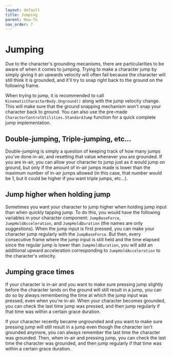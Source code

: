 ```yaml
---
layout: default
title: Jumping
parent: How-To
nav_order: 7
---
```


# Jumping

Due to the character's grounding mecanisms, there are particularities to be aware of when it comes to jumping. Trying to make a character jump by simply giving it an upwards velocity will often fail because the character will still think it is grounded, and it'll try to snap right back to the ground on the following frame.

When trying to jump, it is recommended to call `KinematicCharacterBody.Unground()` along with the jump velocity change. This will make sure that the ground snapping mechanism won't snap your character back to ground. You can also use the pre-made `CharacterControlUtilities.StandardJump` function for a quick complete jump implementation.


## Double-jumping, Triple-jumping, etc...

Double-jumping is simply a question of keeping track of how many jumps you've done in-air, and resetting that value whenever you are grounded. If you are in-air, you can allow your character to jump just as it would jump on ground, but only if the amount of in-air jumps made is lower than the maximum number of in-air jumps allowed (in this case, that number would be 1, but it could be higher if you want triple jumps, etc...).


## Jump higher when holding jump

Sometimes you want your character to jump higher when holding jump input than when quickly tapping jump. To do this, you would have the following variables in your character component: `JumpBaseForce`, `JumpHoldAcceleration`, and `JumpHoldDuration` (the names are only suggestions). When the jump input is first pressed, you can make your character jump regularly with the `JumpBaseForce`. But then, every consecutive frame where the jump input is still held and the time elapsed since the regular jump is lower than `JumpHoldDuration`, you will add an additional upward acceleration corresponding to `JumpHoldAcceleration` to the character's velocity.


## Jumping grace times

If your character is in-air and you want to make sure pressing jump slightly before the character lands on the ground will still result in a jump, you can do so by always remembering the time at which the jump input was pressed, even when you're in-air. When your character becomes grounded, you can check the last time jump was pressed, and then jump regularly if that time was within a certain grace duration.

If your character recently became ungrounded and you want to make sure pressing jump will still result in a jump even though the character isn't grounded anymore, you can always remember the last time the character was grounded. Then, when in-air and pressing jump, you can check the last time the character was grounded, and then jump regularly if that time was within a certain grace duration.